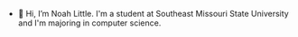 - 👋 Hi, I’m Noah Little. I'm a student at Southeast Missouri State University and I'm majoring in computer science.

<!---
NoahLittle2001/NoahLittle2001 is a ✨ special ✨ repository because its `README.md` (this file) appears on your GitHub profile.
You can click the Preview link to take a look at your changes.
--->

